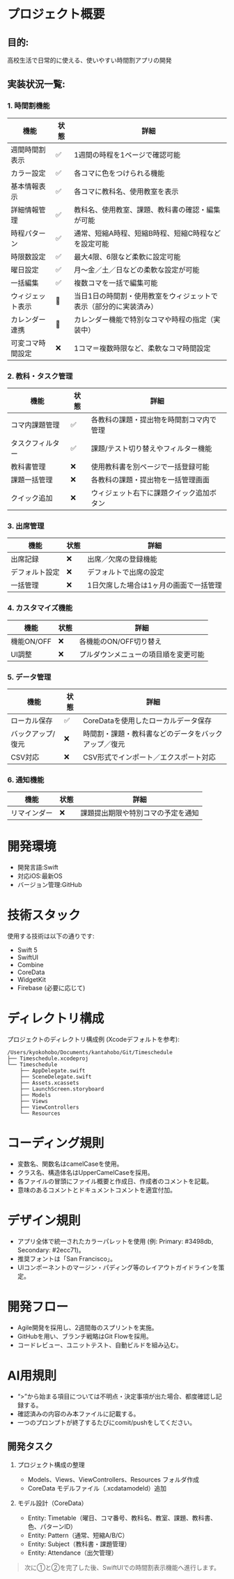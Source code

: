# プロジェクト概要
## 目的:
高校生活で日常的に使える、使いやすい時間割アプリの開発

## 実装状況一覧:

### 1. 時間割機能
| 機能 | 状態 | 詳細 |
|------|------|------|
| 週間時間割表示 | ✅ | 1週間の時程を1ページで確認可能 |
| カラー設定 | ✅ | 各コマに色をつけられる機能 |
| 基本情報表示 | ✅ | 各コマに教科名、使用教室を表示 |
| 詳細情報管理 | ✅ | 教科名、使用教室、課題、教科書の確認・編集が可能 |
| 時程パターン | ✅ | 通常、短縮A時程、短縮B時程、短縮C時程などを設定可能 |
| 時限数設定 | ✅ | 最大4限、6限など柔軟に設定可能 |
| 曜日設定 | ✅ | 月〜金／土／日などの柔軟な設定が可能 |
| 一括編集 | ✅ | 複数コマを一括で編集可能 |
| ウィジェット表示 | 🔄 | 当日1日の時間割・使用教室をウィジェットで表示（部分的に実装済み） |
| カレンダー連携 | 🔄 | カレンダー機能で特別なコマや時程の指定（実装中） |
| 可変コマ時間設定 | ❌ | 1コマ＝複数時限など、柔軟なコマ時間設定 |

### 2. 教科・タスク管理
| 機能 | 状態 | 詳細 |
|------|------|------|
| コマ内課題管理 | ✅ | 各教科の課題・提出物を時間割コマ内で管理 |
| タスクフィルター | ✅ | 課題/テスト切り替えやフィルター機能 |
| 教科書管理 | ❌ | 使用教科書を別ページで一括登録可能 |
| 課題一括管理 | ❌ | 各教科の課題・提出物を一括管理画面 |
| クイック追加 | ❌ | ウィジェット右下に課題クイック追加ボタン |

### 3. 出席管理
| 機能 | 状態 | 詳細 |
|------|------|------|
| 出席記録 | ❌ | 出席／欠席の登録機能 |
| デフォルト設定 | ❌ | デフォルトで出席の設定 |
| 一括管理 | ❌ | 1日欠席した場合は1ヶ月の画面で一括管理 |

### 4. カスタマイズ機能
| 機能 | 状態 | 詳細 |
|------|------|------|
| 機能ON/OFF | ❌ | 各機能のON/OFF切り替え |
| UI調整 | ❌ | プルダウンメニューの項目順を変更可能 |

### 5. データ管理
| 機能 | 状態 | 詳細 |
|------|------|------|
| ローカル保存 | ✅ | CoreDataを使用したローカルデータ保存 |
| バックアップ/復元 | ❌ | 時間割・課題・教科書などのデータをバックアップ／復元 |
| CSV対応 | ❌ | CSV形式でインポート／エクスポート対応 |

### 6. 通知機能
| 機能 | 状態 | 詳細 |
|------|------|------|
| リマインダー | ❌ | 課題提出期限や特別コマの予定を通知 |

# 開発環境

- 開発言語:Swift
- 対応iOS:最新OS
- バージョン管理:GitHub

# 技術スタック

使用する技術は以下の通りです:
- Swift 5
- SwiftUI
- Combine
- CoreData
- WidgetKit
- Firebase (必要に応じて)

# ディレクトリ構成

プロジェクトのディレクトリ構成例 (Xcodeデフォルトを参考):
```
/Users/kyokohobo/Documents/kantahobo/Git/Timeschedule
├── Timeschedule.xcodeproj
└── Timeschedule
    ├── AppDelegate.swift
    ├── SceneDelegate.swift
    ├── Assets.xcassets
    ├── LaunchScreen.storyboard
    ├── Models
    ├── Views
    ├── ViewControllers
    └── Resources
```

# コーディング規則

- 変数名、関数名はcamelCaseを使用。
- クラス名、構造体名はUpperCamelCaseを採用。
- 各ファイルの冒頭にファイル概要と作成日、作成者のコメントを記載。
- 意味のあるコメントとドキュメントコメントを適宜付加。

# デザイン規則

- アプリ全体で統一されたカラーパレットを使用 (例: Primary: #3498db, Secondary: #2ecc71)。
- 推奨フォントは「San Francisco」。
- UIコンポーネントのマージン・パディング等のレイアウトガイドラインを策定。

# 開発フロー

- Agile開発を採用し、2週間毎のスプリントを実施。
- GitHubを用い、ブランチ戦略はGit Flowを採用。
- コードレビュー、ユニットテスト、自動ビルドを組み込む。

# AI用規則

- “>”から始まる項目については不明点・決定事項が出た場合、都度確認し記録する。
- 確認済みの内容のみ本ファイルに記載する。
- 一つのプロンプトが終了するたびにcomit/pushをしてください。

## 開発タスク

1. プロジェクト構成の整理
   - Models、Views、ViewControllers、Resources フォルダ作成
   - CoreData モデルファイル（.xcdatamodeld）追加

2. モデル設計（CoreData）
   - Entity: Timetable（曜日、コマ番号、教科名、教室、課題、教科書、色、パターンID）
   - Entity: Pattern（通常、短縮A/B/C）
   - Entity: Subject（教科書・課題管理）
   - Entity: Attendance（出欠管理）

> 次に①と②を完了した後、SwiftUIでの時間割表示機能へ進行します。